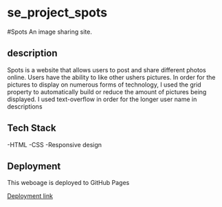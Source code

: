 # se_project_spots

#Spots
An image sharing site.

## description

Spots is a website that allows users to post and share different photos online. Users have the ability to like other ushers pictures.
In order for the pictures to display on numerous forms of technology, I used the grid property to automatically build or reduce the amount of pictures being displayed.
I used text-overflow in order for the longer user name in descriptions

## Tech Stack

-HTML
-CSS
-Responsive design

## Deployment

This weboage is deployed to GitHub Pages

[Deployment link](https://ayewal.github.io/se_project_spots/)

